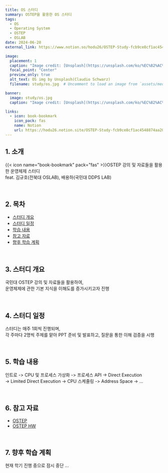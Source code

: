 ```yaml
---
title: OS 스터디
summary: OSTEP을 활용한 OS 스터디
tags:
  - OS
  - Operating System
  - OSTEP
  - OSLAB
date: 2024-06-28
external_link: https://www.notion.so/hodu26/OSTEP-Study-fcb9ce8cf1ac4548874aa20280f7c691

image:
  placement: 1
  caption: "Image credit: [Unsplash](https://unsplash.com/ko/%EC%82%AC%EC%A7%84/%ED%99%94%EC%9D%B4%ED%8A%B8-%EB%A9%94%ED%83%88-%ED%94%84%EB%A0%88%EC%9E%84-z508Zk08HNU?utm_content=creditCopyText&utm_medium=referral&utm_source=unsplash)의 [Claudio Schwarz](https://unsplash.com/ko/@purzlbaum?utm_content=creditCopyText&utm_medium=referral&utm_source=unsplash)"
  focal_point: "Center"
  preview_only: true
  alt_text: OS img by Unsplash(Claudio Schwarz)
  filename: study/os.jpg  # Uncomment to load an image from `assets/media/` instead.

banner: 
  image: study/os.jpg
  caption: "Image credit: [Unsplash](https://unsplash.com/ko/%EC%82%AC%EC%A7%84/%ED%99%94%EC%9D%B4%ED%8A%B8-%EB%A9%94%ED%83%88-%ED%94%84%EB%A0%88%EC%9E%84-z508Zk08HNU?utm_content=creditCopyText&utm_medium=referral&utm_source=unsplash)의 [Claudio Schwarz](https://unsplash.com/ko/@purzlbaum?utm_content=creditCopyText&utm_medium=referral&utm_source=unsplash)"

links:
  - icon: book-bookmark
    icon_pack: fas
    name: Notion
    url: https://hodu26.notion.site/OSTEP-Study-fcb9ce8cf1ac4548874aa20280f7c691
---
```



## 1. 소개
{{< icon name="book-bookmark" pack="fas" >}}OSTEP 강의 및 자료들을 활용한 운영체제 스터디    
feat. 김규호(전북대 OSLAB), 배용하(국민대 DDPS LAB)

&nbsp;

## 2. 목차
- [스터디 개요](#스터디-개요)
- [스터디 일정](#스터디-일정)
- [학습 내용](#학습-내용)
- [참고 자료](#참고-자료)
- [향후 학습 계획](#향후-학습-계획)

&nbsp;

## 3. 스터디 개요
국민대 OSTEP 강의 및 자료들을 활용하여,   
운영체제에 관한 기본 지식을 이해도를 증가시키고자 진행

&nbsp;

## 4. 스터디 일정
스터디는 매주 1회씩 진행되며,   
각 주마다 2명씩 주제를 맡아 PPT 준비 및 발표하고, 질문을 통한 이해 검증을 시행 

&nbsp;

## 5. 학습 내용
인트로  ->  CPU 및 프로세스 가상화  ->  프로세스 API  ->  Direct Execution     
->  Limited Direct Execution  ->  CPU 스케줄링  ->  Address Space  ->  ...

&nbsp;

## 6. 참고 자료
- [OSTEP](https://pages.cs.wisc.edu/~remzi/OSTEP/)
- [OSTEP HW](https://github.com/remzi-arpacidusseau/ostep-homework)

&nbsp;

## 7. 향후 학습 계획
현재 학기 진행 중으로 잠시 중단 ...